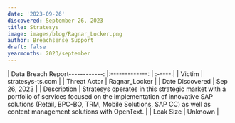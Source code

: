 ```yaml
---
date: '2023-09-26'
discovered: September 26, 2023
title: Stratesys
image: images/blog/Ragnar_Locker.png
author: Breachsense Support
draft: false
yearmonths: 2023/september
---
```


| Data Breach Report------------:     |:-------------:    | :-----:|
| Victim      | stratesys-ts.com      | 
| Threat Actor      | Ragnar_Locker      | 
| Date Discovered      | Sep 26, 2023      | 
| Description      | Stratesys operates in this strategic market with a portfolio of services focused on the implementation of innovative SAP solutions (Retail, BPC-BO, TRM, Mobile Solutions, SAP CC) as well as content management solutions with OpenText.      | 
| Leak Size      | Unknown      | 

